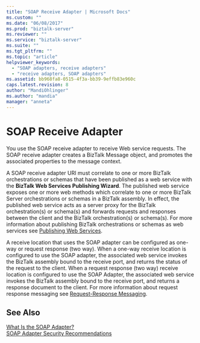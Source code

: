 ```yaml
---
title: "SOAP Receive Adapter | Microsoft Docs"
ms.custom: ""
ms.date: "06/08/2017"
ms.prod: "biztalk-server"
ms.reviewer: ""
ms.service: "biztalk-server"
ms.suite: ""
ms.tgt_pltfrm: ""
ms.topic: "article"
helpviewer_keywords: 
  - "SOAP adapters, receive adapters"
  - "receive adapters, SOAP adapters"
ms.assetid: bb968fa8-0515-4f3a-bb39-9effb83e960c
caps.latest.revision: 8
author: "MandiOhlinger"
ms.author: "mandia"
manager: "anneta"
---
```

# SOAP Receive Adapter
You use the SOAP receive adapter to receive Web service requests. The SOAP receive adapter creates a BizTalk Message object, and promotes the associated properties to the message context.  
  
 A SOAP receive adapter URI must correlate to one or more BizTalk orchestrations or schemas that have been published as a web service with the **BizTalk Web Services Publishing Wizard**. The published web service exposes one or more web methods which correlate to one or more BizTalk Server orchestrations or schemas in a BizTalk assembly. In effect, the published web service acts as a server proxy for the BizTalk orchestration(s) or schema(s) and forwards requests and responses between the client and the BizTalk orchestration(s) or schema(s). For more information about publishing BizTalk orchestrations or schemas as web services see [Publishing Web Services](../core/publishing-web-services.md).  
  
 A receive location that uses the SOAP adapter can be configured as one-way or request response (two way). When a one-way receive location is configured to use the SOAP adapter, the associated web service invokes the BizTalk assembly bound to the receive port, and returns the status of the request to the client. When a request response (two way) receive location is configured to use the SOAP Adapter, the associated web service invokes the BizTalk assembly bound to the receive port, and returns a response document to the client. For more information about request response messaging see [Request-Response Messaging](../core/request-response-messaging.md).  
  
## See Also  
 [What Is the SOAP Adapter?](../core/what-is-the-soap-adapter.md)   
 [SOAP Adapter Security Recommendations](../core/soap-adapter-security-recommendations.md)